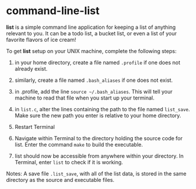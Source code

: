 # command-line-list

**list** is a simple command line application for keeping a list of anything relevant to you. It can be a todo list, a bucket list, or even a list of your favorite flavors of ice cream!

To get **list** setup on your UNIX machine, complete the following steps:

1. in your home directory, create a file named `.profile` if one does not already exist.

2. similarly, create a file named `.bash_aliases` if one does not exist.

3. in .profile, add the line `source ~/.bash_aliases`. This will tell your machine to read that file when you start up your terminal.

4. in `list.c`, alter the lines containing the path to the file named `list_save`. Make sure the new path you enter is relative to your home directory.

5. Restart Terminal

6. Navigate within Terminal to the directory holding the source code for list. Enter the command `make` to build the executable. 

7. list should now be accessible from anywhere within your directory. In Terminal, enter `list` to check if it is working.

Notes: A save file `.list_save`, with all of the list data, is stored in the same directory as the source and executable files.
